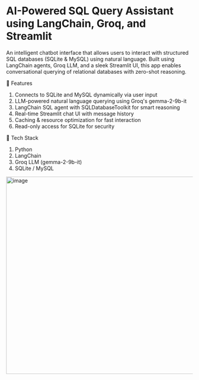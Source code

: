 # AI-Powered SQL Query Assistant using LangChain, Groq, and Streamlit
An intelligent chatbot interface that allows users to interact with structured SQL databases (SQLite & MySQL) using natural language. Built using LangChain agents, Groq LLM, and a sleek Streamlit UI, this app enables conversational querying of relational databases with zero-shot reasoning.

📌 Features
1. Connects to SQLite and MySQL dynamically via user input
2. LLM-powered natural language querying using Groq's gemma-2-9b-it
3. LangChain SQL agent with SQLDatabaseToolkit for smart reasoning
4. Real-time Streamlit chat UI with message history
5. Caching & resource optimization for fast interaction
6. Read-only access for SQLite for security


🧱 Tech Stack
1. Python
2. LangChain
3. Groq LLM (gemma-2-9b-it)
4. SQLite / MySQL

<img width="1666" height="531" alt="image" src="https://github.com/user-attachments/assets/cf8c7d48-506e-46b9-87fa-2d68bf075f72" />
